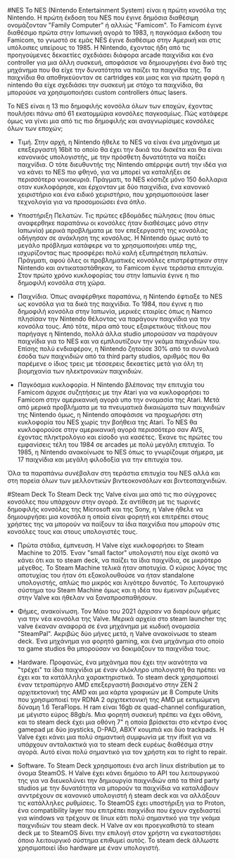 #NES
Το NES (Nintendo Entertainment System) είναι η πρώτη κονσόλα της Nintendo. Η πρώτη έκδοση του NES που έγινε δημόσια διαθέσιμη ονομάζονταν "Family Computer" ή αλλιώς "Famicom".
Το Famicom έγινε διαθέσιμο πρώτα στην Ιαπωνική αγορά το 1983, η παγκόσμια έκδοση του Famicom, το γνωστό σε εμάς NES έγινε διαθέσιμο στην Αμερική και στις υπόλοιπες υπείρους το 1985.
Η Nintendo, έχοντας ήδη από τις προηγούμενες δεκαετίες σχεδιάσει διάφορα arcade παιχνίδια και ένα controller για μια άλλη συσκευή, αποφάσισε να δημιουργήσει ένα δικό της μηχάνημα
που θα είχε την δυνατότητα να παίζει τα παιχνίδια της. Τα παιχνίδια θα αποθηκεύονταν σε cartridges και μιας και για πρώτη φορά η nintendo θα είχε σχεδιάσει την συσκευή με στόχο
τα παιχνίδια, θα μπορούσε να χρησιμοποιήσει custom controllers όπως lasers. 

Το NES είναι η 13 πιο δημοφιλής κονσόλα όλων των εποχών, έχοντας πουλήσει πάνω από 61 εκατομμύρια κονσόλες παγκοσμίως. Πώς κατάφερε όμως να γίνει μια από τις πιο δημοφιλής και
αναγνωρίσιμες κονσόλες όλων των εποχών;

* Τιμή. Στην αρχή, η Nintendo ήθελε το NES να είναι ένα μηχάνημα με επεξεργαστή 16bit το οποίο θα έχει την δικιά του δισκέτα και θα είναι κανονικός υπολογιστής, με την πρόσθετη δυνατότητα
να παίζει παιχνίδια. Ο τότε διευθυντής της Nintendo απέρριψε αυτή την ιδέα για να κάνει το NES πιο φθηνό, για να μπορεί να καταλήξει σε περισσότερα νοικοκυριά. Πράγματι,
το NES κόστιζε μόνο 150 δολλαρια οταν κυκλοφόρησε, και έρχονταν με δύο παιχνίδια, ένα κανονικό χειριστήριο και ένα ειδικό χειριστήριο, που χρησιμοποιούσε laser τεχνολογία
για να προσομοιώσει ένα όπλο. 

* Υποστήριξη Πελατών. Τις πρώτες εβδομάδες πώλησεις (που όπως αναφερθηκε παραπάνω οι κονσόλες ήταν διαθέσιμες μόνο στην Ιαπωνία) μερικά προβλήματα με τον επεξεργαστή της κονσόλας οδήγησαν σε 
ανάκληση της κονσόλας. Η Nintendo όμως αυτό το μεγάλο πρόβλημα κατάφερε να το χρησιμοποιήσει υπέρ της, ισχυρίζοντας πως προσφέρει πολύ καλή εξυπηρέτηση πελατών. Πράγματι,
αφού όλες οι προβληματικές κονσόλες επιστρέφτηκαν στην Nintendo και αντικαταστάθηκαν, το Famicom έγινε τεράστια επιτυχία. Στον πρώτο χρόνο κυκλοφορίας του στην Ιαπωνία έγινε
η πιο δημοφιλή κονσόλα στη χώρα.

* Παιχνίδια. Όπως αναφέρθηκε παραπάνω, η Nintendo έφτιαξε το NES ως κονσόλα για τα δικά της παιχνίδια. Το 1984, που έγινε η πιο δημοφιλή κονσόλα στην Ιαπωνία, μερικές εταιρίες όπως η 
Namco πλησίσαν την Nintendo θέλοντας να παράγουν παιχνίδια για την κονσόλα τους. Από τότε, πέρα από τους εξαιρετικόυς τίτλους που παρήγαγε η Nintendo, πολλά άλλα studio
μπορούσαν να παράγουν παιχνίδια για το NES και να εμπλουτίζουν την γκάμα παιχνιδιών του. Επίσης πολύ ενδιαφέρον, η Nintendo ζητούσε 30% από τα συνολικά έσοδα των παιχνιδιών
από τα third party studios, αριθμός που θα παρέμενε ο ίδιος τρεις με τέσσερεις δεκαετίες μετά για όλη τη βιομηχανία των ηλεκτρονικών παιχνιδιών.

* Παγκόσμια κυκλοφορία. Η Nintendo βλέπονας την επιτυχία του Famicom άρχισε συζητήσεις με την Atari για να κυκλοφορήσει το Famicom στην αμερικανική αγορά υπο την ονομασία της Atari. Μετά από μερικά
προβλήματα με τα πνευματικά δικαιώματα των παιχνιδιών της Nintendo όμως, η Nintendo αποφάσισε να προχωρήσει στη κυκλοφορία του NES χωρίς την βοήθεια της Atari. Το NES 
θα κυκλοφορούσε στην αμερικανική αγορά περισσότερο σαν AVS, έχοντας πληκτρολόγιο και είσοδο για κασέτες. Έκανε τις πρώτες του εμφανίσεις τέλη του 1984 σε arcades με πολύ
μεγάλη επιτυχία. Το 1985, η Nintendo ανακοίνωσε το NES όπως το γνωρίζουμε σήμερα, με 17 παιχνίδια και μεγάλη φιλοδοξία για την επιτυχία του.

Όλα τα παραπάνω συνέβαλαν στη τεράστια επιτυχία του NES αλλά και στη πορεία όλων των μελλοντικών βιντεοκονσόλων και βιντεοπαιχνιδιών.

#Steam Deck
Το Steam Deck της Valve είναι μια από τις πιο σύγχρονες κονσόλες που υπάρχουν στην αγορά. Σε αντίθεση με τις τωρινές δημοφιλής κονσόλες της Microsoft και της Sony, η Valve ήθελε
να δημιουργήσει μια κονσόλα η οποία είναι φορητή και επιτρέπει στους χρήστες της να μπορούν να παίξουν τα ίδια παιχνίδια που μπορούν στις κονσόλες τους και στους υπολογιστές
τους.

* Πρώτα στάδια, έμπνευση. Η Valve είχε κυκλοφορήσει το Steam Machine το 2015. Έναν "small factor" υπολογιστή που είχε σκοπό να κάνει ότι και το steam deck, να παίζει τα ίδια
παιχνίδια, σε μικρότερο μέγεθος. Το Steam Machine τελικά ήταν αποτυχία. Ο κύριος λόγος της αποτυχίας του ήταν ότι εξακολουθούσε να ήταν standalone υπολογιστής, απλώς πιο 
μικρός και λιγότερο δυνατός. Το λειτουργικό σύστημα του Steam Machine όμως και η ιδέα του έμειναν ριζωμένες στην Valve και ήθελαν να ξαναπροσπαθήσουν.

* Φήμες, ανακοίνωση. Τον Μάιο του 2021 άρχισαν να διαρέουν φήμες για την νέα κονσόλα της Valve. Μερικά αρχεία στο steam launcher της valve έκαναν αναφορά σε ένα μηχάνημα
με κωδική ονομασία "SteamPal". Ακριβώς δύο μήνες μετά, η Valve ανακοίνωσε το steam deck. Ένα μηχάνημα για φορητό gaming, και ένα μηχάνημα στο οποίο τα game studios θα μπορούσαν
να δοκιμάζουν τα παιχνίδια τους.

* Hardware. Προφανώς, ένα μηχάνημα που έχει την ικανότητα να "τρέχει" τα ίδια παιχνίδια με έναν ολόκληρο υπολογιστή θα πρέπει να έχει και τα κατάλληλα χαρακτηριστικά. Το 
steam deck χρησιμοποιεί έναν τετραπύρηνο AMD επεξεργαστή βασισμένο στην ZEN 2 αρχιτεκτονική της AMD και μια κάρτα γραφικών με 8 Compute Units που χρησιμοποιεί την RDNA 2 
αρχιτεκτονική της AMD με εκτιμώμενη δύναμη 1.6 TeraFlops. Η ram είναι 16gb σε quad-channel configuration, με μέγιστο εύρος 88gb/s. Μια φορητή συσκευή πρέπει να έχει οθόνη,
και το steam deck έχει μια οθόνη 7" η οποία βρίσκεται στο κέντρο ένος gamepad με δύο joysticks, D-PAD, ABXY κουμπιά και δύο trackpads. Η Valve έχει κάνει μια πολύ σημαντική 
συμφωνία με την ifixit για να υπάρχουν ανταλακτικά για το steam deck ευρέως διαθέσιμα στην αγορά. Αυτό είναι πολύ σημαντικό για τον χρήστη και το right to repair.
 
* Software. Το Steam Deck χρησιμοποιει ένα arch linux distribution με το όνομα SteamOS. Η Valve έχει κάνει δημόσιο το API του λειτουργικού της για να διευκολύνει την
δημιουργία παιχνιδιών από τα third party studios με την δυνατότητα να μπορούν τα παιχνίδια να καταλάβουν ανντρέχουν σε κανονικό υπολογιστή ή steam deck και να αλλάξουν 
τις κατάλληλες ρυθμίσεις. Το SteamOS έχει υποστήριξη για το Proton, ένα compatibility layer που επιτρέπει παιχνίδια που έχουν σχεδιαστεί για windows να τρέχουν σε linux
κάτι πολύ σημαντικό για την γκάμα παιχνιδιών του steam deck. Η Valve αν και προεγκαθιστά το steam deck με το SteamOS δίνει την επιλογή στον χρήστη να εγκαταστήσει όποιο
λειτουργικό σύστημα επιθυμεί αυτός. To steam deck άλλωστε χρησιμοποιεί ίδιο hardware με έναν υπολογιστή.
